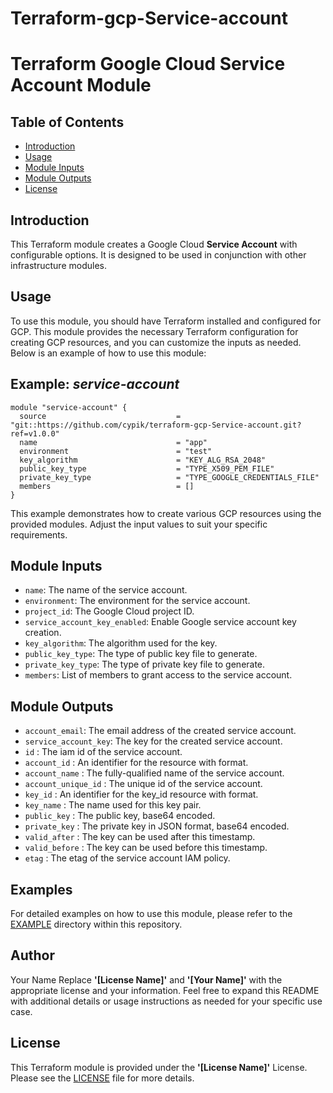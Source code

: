 # Terraform-gcp-Service-account
# Terraform Google Cloud Service Account Module

## Table of Contents

- [Introduction](#introduction)
- [Usage](#usage)
- [Module Inputs](#module-inputs)
- [Module Outputs](#module-outputs)
- [License](#license)
## Introduction

This Terraform module creates a Google Cloud **Service Account** with configurable options. It is designed to be used in conjunction with other infrastructure modules.

## Usage
To use this module, you should have Terraform installed and configured for GCP. This module provides the necessary Terraform configuration for creating GCP resources, and you can customize the inputs as needed. Below is an example of how to use this module:
## Example: _service-account_
```hcl
module "service-account" {
  source                             = "git::https://github.com/cypik/terraform-gcp-Service-account.git?ref=v1.0.0"
  name                               = "app"
  environment                        = "test"
  key_algorithm                      = "KEY_ALG_RSA_2048"
  public_key_type                    = "TYPE_X509_PEM_FILE"
  private_key_type                   = "TYPE_GOOGLE_CREDENTIALS_FILE"
  members                            = []
}
```
This example demonstrates how to create various GCP resources using the provided modules. Adjust the input values to suit your specific requirements.

## Module Inputs
- `name`: The name of the service account.
- `environment`: The environment for the service account.
- `project_id`: The Google Cloud project ID.
- `service_account_key_enabled`: Enable Google service account key creation.
- `key_algorithm`: The algorithm used for the key.
- `public_key_type`: The type of public key file to generate.
- `private_key_type`: The type of private key file to generate.
- `members`: List of members to grant access to the service account.

## Module Outputs
- `account_email`: The email address of the created service account.
- `service_account_key`: The key for the created service account.
- `id` : The iam  id of the service account.
- `account_id` : An identifier for the resource with format.
- `account_name` : The fully-qualified name of the service account.
- `account_unique_id` : The unique id of the service account.
- `key_id` : An identifier for the  key_id resource with format.
- `key_name` : The name used for this key pair.
- `public_key` : The public key, base64 encoded.
- `private_key` : The private key in JSON format, base64 encoded.
- `valid_after` : The key can be used after this timestamp.
- `valid_before` : The key can be used before this timestamp.
- `etag` : The etag of the service account IAM policy.

## Examples
For detailed examples on how to use this module, please refer to the [EXAMPLE](https://github.com/cypik/terraform-gcp-Service-account/tree/master/example) directory within this repository.

## Author
Your Name
Replace **'[License Name]'** and **'[Your Name]'** with the appropriate license and your information. Feel free to expand this README with additional details or usage instructions as needed for your specific use case.
## License
This Terraform module is provided under the **'[License Name]'** License. Please see the [LICENSE](https://github.com/cypik/terraform-gcp-Service-account/blob/master/LICENSE) file for more details.
